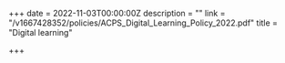 +++
date = 2022-11-03T00:00:00Z
description = ""
link = "/v1667428352/policies/ACPS_Digital_Learning_Policy_2022.pdf"
title = "Digital learning"

+++
